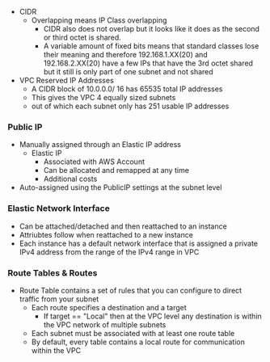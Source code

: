 - CIDR 
	- Overlapping means IP Class overlapping
		- CIDR also does not overlap but it looks like it does as the second or third octet is shared.
		- A variable amount of fixed bits means that standard classes lose their meaning and therefore 192.168.1.XX(20) and 192.168.2.XX(20) have a few IPs that have the 3rd octet shared but it still is only part of one subnet and not shared
- VPC Reserved IP Addresses
	- A CIDR block of 10.0.0.0/ 16 has 65535 total IP addresses
	- This gives the VPC 4 equally sized subnets
	- out of which each subnet only has 251 usable IP addresses

### Public IP
- Manually assigned through an Elastic IP address
	- Elastic IP
		- Associated with AWS Account
		- Can be allocated and remapped at any time
		- Additional costs
- Auto-assigned using the PublicIP settings at the subnet level

### Elastic Network Interface
- Can be attached/detached and then reattached to an instance
- Attriubtes follow when reattached to a new instance
- Each instance has a default network interface that is assigned a private IPv4 address from the range of the IPv4 range in VPC

### Route Tables & Routes
- Route Table contains a set of rules that you can configure to direct traffic from your subnet
	- Each route specifies a destination and a target
		- If target == "Local" then at the VPC level any destination is within the VPC network of multiple subnets
	- Each subnet must be associated with at least one route table
	- By default, every table contains a local route for communication within the VPC
